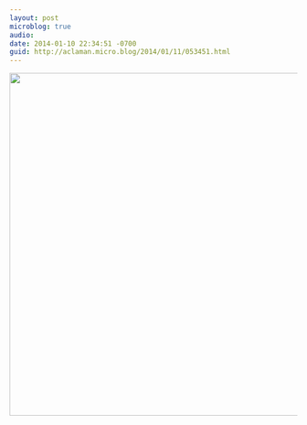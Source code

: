 ```yaml
---
layout: post
microblog: true
audio: 
date: 2014-01-10 22:34:51 -0700
guid: http://aclaman.micro.blog/2014/01/11/053451.html
---
```



<img src="http://micro.alexclaman.com/uploads/2018/b3342cca1c.jpg" width="600" height="600" />
